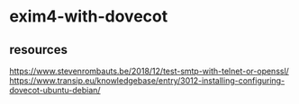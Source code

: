 # exim4-with-dovecot

## resources
<https://www.stevenrombauts.be/2018/12/test-smtp-with-telnet-or-openssl/>
<https://www.transip.eu/knowledgebase/entry/3012-installing-configuring-dovecot-ubuntu-debian/>
